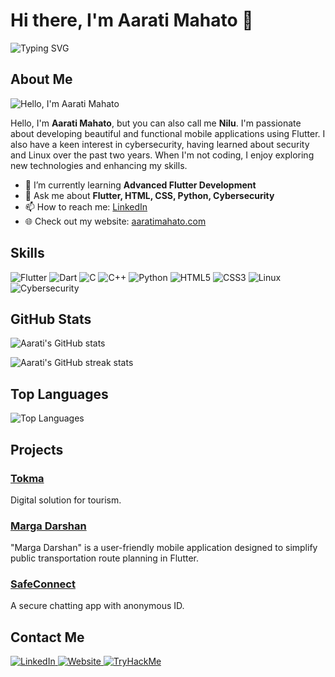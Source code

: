 # Hi there, I'm Aarati Mahato 👋

![Typing SVG](https://readme-typing-svg.herokuapp.com?color=%2336BCF7&lines=Flutter+Developer;HTML%2C+CSS%2C+Python+Enthusiast;Cybersecurity+Learner)

## About Me

<p align="left">
  <img src="https://readme-typing-svg.herokuapp.com?color=%23F7BC36&center=false&vCenter=false&lines=Hello%2C+I'm+Aarati+Mahato;You+can+also+call+me+Nilu;Welcome+to+my+GitHub+profile!" alt="Hello, I'm Aarati Mahato">
</p>

Hello, I'm **Aarati Mahato**, but you can also call me **Nilu**. I'm passionate about developing beautiful and functional mobile applications using Flutter. I also have a keen interest in cybersecurity, having learned about security and Linux over the past two years. When I'm not coding, I enjoy exploring new technologies and enhancing my skills.

- 🌱 I’m currently learning **Advanced Flutter Development**
- 💬 Ask me about **Flutter, HTML, CSS, Python, Cybersecurity**
- 📫 How to reach me: [LinkedIn](https://www.linkedin.com/in/aarati-mahato-%F0%9F%87%B3%F0%9F%87%B5-131500211/)
- 🌐 Check out my website: [aaratimahato.com](https://aaratimahato.com.np)

## Skills

<p align="left">
  <img src="https://img.shields.io/badge/Flutter-%2302569B.svg?style=for-the-badge&logo=Flutter&logoColor=white" alt="Flutter" />
  <img src="https://img.shields.io/badge/Dart-%230175C2.svg?style=for-the-badge&logo=dart&logoColor=white" alt="Dart" />
  <img src="https://img.shields.io/badge/C-%2300599C.svg?style=for-the-badge&logo=c&logoColor=white" alt="C" />
  <img src="https://img.shields.io/badge/C++-%2300599C.svg?style=for-the-badge&logo=c%2B%2B&logoColor=white" alt="C++" />
  <img src="https://img.shields.io/badge/Python-3670A0?style=for-the-badge&logo=python&logoColor=ffdd54" alt="Python" />
  <img src="https://img.shields.io/badge/HTML5-E34F26?style=for-the-badge&logo=html5&logoColor=white" alt="HTML5" />
  <img src="https://img.shields.io/badge/CSS3-%231572B6.svg?style=for-the-badge&logo=css3&logoColor=white" alt="CSS3" />
  <img src="https://img.shields.io/badge/Linux-FCC624?style=for-the-badge&logo=linux&logoColor=white" alt="Linux" />
  <img src="https://img.shields.io/badge/Cybersecurity-2b2e4a?style=for-the-badge&logo=cybersecurity&logoColor=white" alt="Cybersecurity" />
</p>

## GitHub Stats

<p align="left">
  <img src="https://github-readme-stats.vercel.app/api?username=nilumahato&show_icons=true&theme=radical&count_private=true&include_all_commits=true" alt="Aarati's GitHub stats">
</p>
<p align="left">
  <img src="https://github-readme-streak-stats.herokuapp.com/?user=nilumahato&theme=radical" alt="Aarati's GitHub streak stats">
</p>

## Top Languages

<p align="left">
  <img src="https://github-readme-stats.vercel.app/api/top-langs/?username=nilumahato&layout=compact&theme=radical&langs_count=10" alt="Top Languages">
</p>

## Projects

### [Tokma](https://github.com/nilumahato/Tokma)
Digital solution for tourism.

### [Marga Darshan](https://github.com/nilumahato/Marga-Darshan)
"Marga Darshan" is a user-friendly mobile application designed to simplify public transportation route planning in Flutter.

### [SafeConnect](https://github.com/patali09/SafeConnect/tree/nilu)
A secure chatting app with anonymous ID.

## Contact Me

<p align="left">
  <a href="https://www.linkedin.com/in/aarati-mahato-%F0%9F%87%B3%F0%9F%87%B5-131500211/">
    <img src="https://img.shields.io/badge/LinkedIn-%230077B5.svg?style=for-the-badge&logo=linkedin&logoColor=white" alt="LinkedIn" />
  </a>
  <a href="https://aaratimahato.com.np">
    <img src="https://img.shields.io/badge/Website-%2312100E.svg?style=for-the-badge&logo=firefox&logoColor=white" alt="Website" />
  </a>
  <a href="https://tryhackme.com/p/Nilu">
    <img src="https://img.shields.io/badge/TryHackMe-%23212C42.svg?style=for-the-badge&logo=tryhackme&logoColor=white" alt="TryHackMe" />
  </a>
</p>
